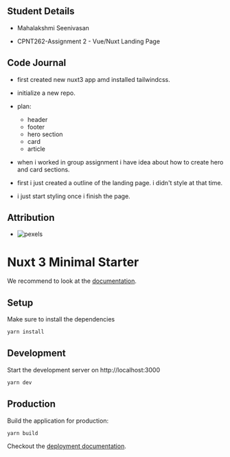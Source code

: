 ## Student Details

- Mahalakshmi Seenivasan

- CPNT262-Assignment 2 - Vue/Nuxt Landing Page

## Code Journal

- first created new nuxt3 app amd installed tailwindcss.

- initialize a new repo.

- plan:

  - header
  - footer
  - hero section
  - card
  - article

- when i worked in group assignment i have idea about how to create hero and card sections.

- first i just created a outline of the landing page. i didn't style at that time.

- i just start styling once i finish the page.

## Attribution

- ![pexels](https://www.pexels.com/)

# Nuxt 3 Minimal Starter

We recommend to look at the [documentation](https://v3.nuxtjs.org).

## Setup

Make sure to install the dependencies

```bash
yarn install
```

## Development

Start the development server on http://localhost:3000

```bash
yarn dev
```

## Production

Build the application for production:

```bash
yarn build
```

Checkout the [deployment documentation](https://v3.nuxtjs.org/docs/deployment).

